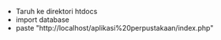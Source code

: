 - Taruh ke direktori htdocs
- import database
- paste "http://localhost/aplikasi%20perpustakaan/index.php"
